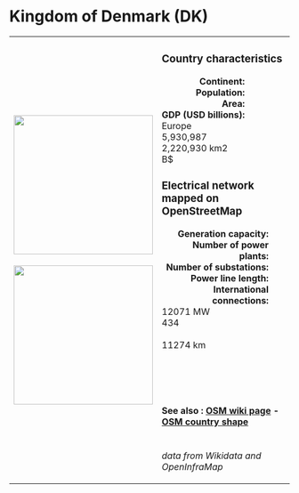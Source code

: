 # Kingdom of Denmark (DK)

<table width="90%">
<tr>
<td>
<img src="https://upload.wikimedia.org/wikipedia/commons/9/9c/Flag_of_Denmark.svg" width="250">
<br><br>
<img src="https://upload.wikimedia.org/wikipedia/commons/1/10/Kingdom_of_Denmark_%28orthographic_projection%29.svg" width="250"></td>
<td>
<h3>Country characteristics</h3>
<div style="display: inline-block;text-align:right;margin-right:30px;font-weight: bold;">
Continent:<br>Population:<br>Area:<br>GDP (USD billions):
</div>
<div style="display: inline-block;">
Europe<br>5,930,987<br>2,220,930 km2<br> B$
</div>
<h3>Electrical network mapped on OpenStreetMap</h3>
<div style="display: inline-block;text-align:right;margin-right:30px;font-weight: bold;">Generation capacity:<br>
Number of power plants:<br>
Number of substations:<br>
Power line length:<br>
International connections:<br>
</div>
<div style="display: inline-block;">12071 MW<br>
434<br>
<br>
11274 km<br>
<br>
</div>

<br><br><h4>See also :
<a href="https://wiki.openstreetmap.org/wiki/Power_networks/Kingdom of Denmark" target="_blank">OSM wiki page</a> -
<a href="https://openstreetmap.org/relation/9112011" target="_blank">OSM country shape</a>
</h4>

<br><i>data from Wikidata and OpenInfraMap</i>
</td>
</tr>
</table>




